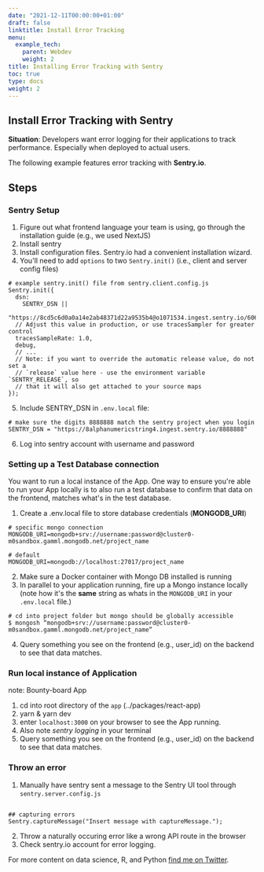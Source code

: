 ```yaml
---
date: "2021-12-11T00:00:00+01:00"
draft: false
linktitle: Install Error Tracking
menu:
  example_tech:
    parent: Webdev
    weight: 2
title: Installing Error Tracking with Sentry
toc: true
type: docs
weight: 2
---
```


## Install Error Tracking with Sentry

**Situation**: Developers want error logging for their applications to track performance. Especially when deployed to actual users. 

The following example features error tracking with **Sentry.io**.

## Steps

### Sentry Setup

1. Figure out what frontend language your team is using, go through the installation guide (e.g., we used NextJS)
2. Install sentry 
3. Install configuration files. Sentry.io had a convenient installation wizard.
4. You'll need to add `options` to two `Sentry.init()` (i.e., client and server config files)

```{python}
# example sentry.init() file from sentry.client.config.js
Sentry.init({
  dsn:
    SENTRY_DSN ||
    "https://8cd5c6d0a0a14e2ab48371d22a9535b4@o1071534.ingest.sentry.io/6069034",
  // Adjust this value in production, or use tracesSampler for greater control
  tracesSampleRate: 1.0,
  debug,
  // ...
  // Note: if you want to override the automatic release value, do not set a
  // `release` value here - use the environment variable `SENTRY_RELEASE`, so
  // that it will also get attached to your source maps
});
```

5. Include SENTRY_DSN in `.env.local` file:

```{python}
# make sure the digits 8888888 match the sentry project when you login
SENTRY_DSN = "https://8alphanumericstring4.ingest.sentry.io/8888888"
```

6. Log into sentry account with username and password

### Setting up a Test Database connection

You want to run a local instance of the App. One way to ensure you're able to run your App locally is to also run a test database to confirm that data on the frontend, matches what's in the test database.

1. Create a .env.local file to store database credentials (**MONGODB_URI**)

```{python}
# specific mongo connection
MONGODB_URI=mongodb+srv://username:password@cluster0-m0sandbox.gamml.mongodb.net/project_name

# default
MONGODB_URI=mongodb://localhost:27017/project_name
```

2. Make sure a Docker container with Mongo DB installed is running
3. In parallel to your application running, fire up a Mongo instance locally (note how it's the **same** string as whats in the `MONGODB_URI` in your `.env.local` file.)

```{python}
# cd into project folder but mongo should be globally accessible
$ mongosh “mongodb+srv://username:password@cluster0-m0sandbox.gamml.mongodb.net/project_name”
```
4. Query something you see on the frontend (e.g., user_id) on the backend to see that data matches. 

### Run local instance of Application 

note: Bounty-board App

1. cd into root directory of the `app` (../packages/react-app)
2. yarn & yarn dev
3. enter `localhost:3000` on your browser to see the App running.
4. Also note *sentry logging* in your terminal
5. Query something you see on the frontend (e.g., user_id) on the backend to see that data matches. 


### Throw an error

1. Manually have sentry sent a message to the Sentry UI tool through `sentry.server.config.js`

```{python}

## capturing errors
Sentry.captureMessage("Insert message with captureMessage.");
```

2. Throw a naturally occuring error like a wrong API route in the browser
3. Check sentry.io account for error logging. 

For more content on data science, R, and Python [find me on Twitter](https://twitter.com/paulapivat).